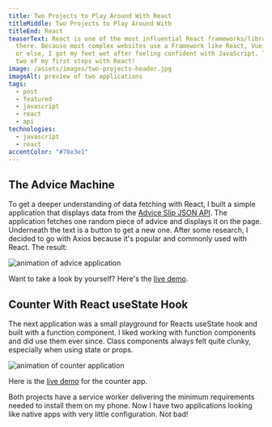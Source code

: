 ```yaml
---
title: Two Projects to Play Around With React
titleMiddle: Two Projects to Play Around With
titleEnd: React
teaserText: React is one of the most influential React frameworks/libraries out
  there. Because most complex websites use a Framework like React, Vue, Angular,
  or else, I got my feet wet after feeling confident with JavaScript. These are
  two of my first steps with React!
image: /assets/images/two-projects-header.jpg
imageAlt: preview of two applications
tags:
  - post
  - featured
  - javascript
  - react
  - api
technologies:
  - javascript
  - react
accentColor: "#70e3e1"
---
```

## The Advice Machine

To get a deeper understanding of data fetching with React, I built a simple application that displays data from the [Advice Slip JSON API](https://api.adviceslip.com/). 
The application fetches one random piece of advice and displays it on the page. Underneath the text is a button to get a new one.
After some research, I decided to go with Axios because it's popular and commonly used with React.
The result:

![animation of advice application](/assets/images/advice.gif)

Want to take a look by yourself? Here's the [live demo](https://advice-please.netlify.app/).

## Counter With React useState Hook

The next application was a small playground for Reacts useState hook and built with a function component.
I liked working with function components and did use them ever since. Class components always felt quite clunky, especially when using state or props. 

![animation of counter application](/assets/images/counter.gif)

Here is the [live demo](https://randomcounter.netlify.app/) for the counter app. 

Both projects have a service worker delivering the minimum requirements needed to install them on my phone. Now I have two applications looking like native apps with very little configuration. Not bad!